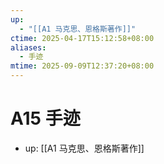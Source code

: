 ```yaml
---
up:
  - "[[A1 马克思、恩格斯著作]]"
ctime: 2025-04-17T15:12:58+08:00
aliases:
  - 手迹
mtime: 2025-09-09T12:37:20+08:00
---
```


# A15 手迹

- up: [[A1 马克思、恩格斯著作]]
